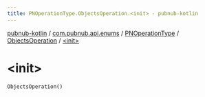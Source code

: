 ```yaml
---
title: PNOperationType.ObjectsOperation.<init> - pubnub-kotlin
---
```


[pubnub-kotlin](../../../index.html) / [com.pubnub.api.enums](../../index.html) / [PNOperationType](../index.html) / [ObjectsOperation](index.html) / [&lt;init&gt;](./-init-.html)

# &lt;init&gt;

`ObjectsOperation()`